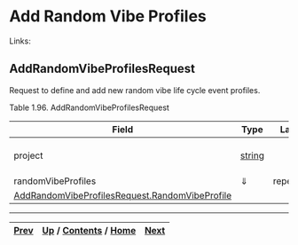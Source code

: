 # Add Random Vibe Profiles

Links:

## AddRandomVibeProfilesRequest

Request to define and add new random vibe life cycle event profiles.

Table 1.96. AddRandomVibeProfilesRequest

Field| Type| Label| Description  
---|---|---|---  
project| [string](ch01s11.md "gRPC Scalar Value Types")|  | Sherlock project name.   
randomVibeProfiles| ⇓| repeated|  
 | [AddRandomVibeProfilesRequest.RandomVibeProfile](ch01s06s06s03.md "AddRandomVibeProfilesRequest.RandomVibeProfile")  
  
  

* * *

[Prev](ch01s06s05s03.md) | [Up](ch01s06.md) / [Contents](index.md) / [Home](../../index.htm)|  [Next](ch01s06s06s02.md)  
---|---|---

